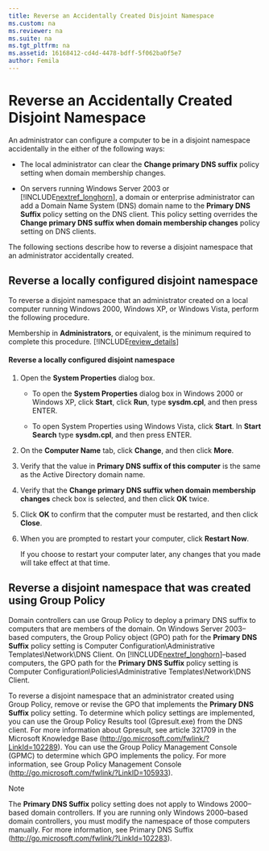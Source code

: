 ```yaml
---
title: Reverse an Accidentally Created Disjoint Namespace
ms.custom: na
ms.reviewer: na
ms.suite: na
ms.tgt_pltfrm: na
ms.assetid: 16168412-cd4d-4478-bdff-5f062ba0f5e7
author: Femila
---
```

# Reverse an Accidentally Created Disjoint Namespace
An administrator can configure a computer to be in a disjoint namespace accidentally in the either of the following ways:  
  
-   The local administrator can clear the **Change primary DNS suffix** policy setting when domain membership changes.  
  
-   On servers running Windows Server 2003 or [!INCLUDE[nextref_longhorn](../Token/nextref_longhorn_md.md)], a domain or enterprise administrator can add a Domain Name System \(DNS\) domain name to the **Primary DNS Suffix** policy setting on the DNS client. This policy setting overrides the **Change primary DNS suffix when domain membership changes** policy setting on DNS clients.  
  
The following sections describe how to reverse a disjoint namespace that an administrator accidentally created.  
  
## Reverse a locally configured disjoint namespace  
To reverse a disjoint namespace that an administrator created on a local computer running Windows 2000, Windows XP, or Windows Vista, perform the following procedure.  
  
Membership in **Administrators**, or equivalent, is the minimum required to complete this procedure. [!INCLUDE[review_details](../Token/review_details_md.md)]  
  
#### Reverse a locally configured disjoint namespace  
  
1.  Open the **System Properties** dialog box.  
  
    -   To open the **System Properties** dialog box in Windows 2000 or Windows XP, click **Start**, click **Run**, type **sysdm.cpl**, and then press ENTER.  
  
    -   To open System Properties using Windows Vista, click **Start**. In **Start Search** type **sysdm.cpl**, and then press ENTER.  
  
2.  On the **Computer Name** tab, click **Change**, and then click **More**.  
  
3.  Verify that the value in **Primary DNS suffix of this computer** is the same as the Active Directory domain name.  
  
4.  Verify that the **Change primary DNS suffix when domain membership changes** check box is selected, and then click **OK** twice.  
  
5.  Click **OK** to confirm that the computer must be restarted, and then click **Close**.  
  
6.  When you are prompted to restart your computer, click **Restart Now**.  
  
    If you choose to restart your computer later, any changes that you made will take effect at that time.  
  
## Reverse a disjoint namespace that was created using Group Policy  
Domain controllers can use Group Policy to deploy a primary DNS suffix to computers that are members of the domain. On Windows Server 2003–based computers, the Group Policy object \(GPO\) path for the **Primary DNS Suffix** policy setting is Computer Configuration\\Administrative Templates\\Network\\DNS Client. On [!INCLUDE[nextref_longhorn](../Token/nextref_longhorn_md.md)]–based computers, the GPO path for the **Primary DNS Suffix** policy setting is Computer Configuration\\Policies\\Administrative Templates\\Network\\DNS Client.  
  
To reverse a disjoint namespace that an administrator created using Group Policy, remove or revise the GPO that implements the **Primary DNS Suffix** policy setting. To determine which policy settings are implemented, you can use the Group Policy Results tool \(Gpresult.exe\) from the DNS client. For more information about Gpresult, see article 321709 in the Microsoft Knowledge Base \([http:\/\/go.microsoft.com\/fwlink\/?LinkId\=102289](http://go.microsoft.com/fwlink/?LinkId=102289)\). You can use the Group Policy Management Console \(GPMC\) to determine which GPO implements the policy. For more information, see Group Policy Management Console \([http:\/\/go.microsoft.com\/fwlink\/?LinkID\=105933](http://go.microsoft.com/fwlink/?LinkID=105933)\).  
  
> [!NOTE]  
> The **Primary DNS Suffix** policy setting does not apply to Windows 2000–based domain controllers. If you are running only Windows 2000–based domain controllers, you must modify the namespace of those computers manually. For more information, see Primary DNS Suffix \([http:\/\/go.microsoft.com\/fwlink\/?LinkId\=102283](http://go.microsoft.com/fwlink/?LinkId=102283)\).  
  
